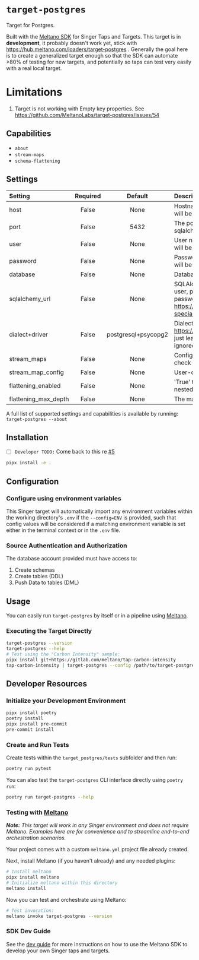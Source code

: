 # `target-postgres`

Target for Postgres.

Built with the [Meltano SDK](https://sdk.meltano.com) for Singer Taps and Targets. This target is in **development**, it probably doesn't work yet, stick with https://hub.meltano.com/loaders/target-postgres . Generally the goal here is to create a generalized target enough so that the SDK can automate >80% of testing for new targets, and potentially so taps can test very easily with a real local target.

# Limitations
1. Target is not working with Empty key properties. See https://github.com/MeltanoLabs/target-postgres/issues/54

## Capabilities

* `about`
* `stream-maps`
* `schema-flattening`

## Settings

| Setting              | Required |       Default       | Description                                                                                                                                                                                                                                                               |
| :------------------- | :------: | :-----------------: | :------------------------------------------------------------------------------------------------------------------------------------------------------------------------------------------------------------------------------------------------------------------------ |
| host                 |  False   |        None         | Hostname for postgres instance. Note if sqlalchemy_url is set this will be ignored.                                                                                                                                                                                       |
| port                 |  False   |        5432         | The port on which postgres is awaiting connection. Note if sqlalchemy_url is set this will be ignored.                                                                                                                                                                    |
| user                 |  False   |        None         | User name used to authenticate. Note if sqlalchemy_url is set this will be ignored.                                                                                                                                                                                       |
| password             |  False   |        None         | Password used to authenticate. Note if sqlalchemy_url is set this will be ignored.                                                                                                                                                                                        |
| database             |  False   |        None         | Database name. Note if sqlalchemy_url is set this will be ignored.                                                                                                                                                                                                        |
| sqlalchemy_url       |  False   |        None         | SQLAlchemy connection string. This will override using host, user, password, port, dialect. Note that you must esacpe password special characters properly see https://docs.sqlalchemy.org/en/20/core/engines.html#escaping-special-characters-such-as-signs-in-passwords |
| dialect+driver       |  False   | postgresql+psycopg2 | Dialect+driver see https://docs.sqlalchemy.org/en/20/core/engines.html. Generally just leave this alone. Note if sqlalchemy_url is set this will be ignored.                                                                                                              |
| stream_maps          |  False   |        None         | Config object for stream maps capability. For more information check out [Stream Maps](https://sdk.meltano.com/en/latest/stream_maps.html).                                                                                                                               |
| stream_map_config    |  False   |        None         | User-defined config values to be used within map expressions.                                                                                                                                                                                                             |
| flattening_enabled   |  False   |        None         | 'True' to enable schema flattening and automatically expand nested properties.                                                                                                                                                                                            |
| flattening_max_depth |  False   |        None         | The max depth to flatten schemas.                                                                                                                                                                                                                                         |

A full list of supported settings and capabilities is available by running: `target-postgres --about`

## Installation

- [ ] `Developer TODO:` Come back to this re [#5](https://github.com/MeltanoLabs/target-postgres/issues/5)

```bash
pipx install -e .
```

## Configuration

### Configure using environment variables

This Singer target will automatically import any environment variables within the working directory's
`.env` if the `--config=ENV` is provided, such that config values will be considered if a matching
environment variable is set either in the terminal context or in the `.env` file.

### Source Authentication and Authorization

The database account provided must have access to:
1. Create schemas
1. Create tables (DDL)
1. Push Data to tables (DML)

## Usage

You can easily run `target-postgres` by itself or in a pipeline using [Meltano](https://meltano.com/).

### Executing the Target Directly

```bash
target-postgres --version
target-postgres --help
# Test using the "Carbon Intensity" sample:
pipx install git+https://gitlab.com/meltano/tap-carbon-intensity
tap-carbon-intensity | target-postgres --config /path/to/target-postgres-config.json
```

## Developer Resources

### Initialize your Development Environment

```bash
pipx install poetry
poetry install
pipx install pre-commit
pre-commit install
```

### Create and Run Tests

Create tests within the `target_postgres/tests` subfolder and
  then run:

```bash
poetry run pytest
```

You can also test the `target-postgres` CLI interface directly using `poetry run`:

```bash
poetry run target-postgres --help
```

### Testing with [Meltano](https://meltano.com/)

_**Note:** This target will work in any Singer environment and does not require Meltano.
Examples here are for convenience and to streamline end-to-end orchestration scenarios._

Your project comes with a custom `meltano.yml` project file already created.

Next, install Meltano (if you haven't already) and any needed plugins:

```bash
# Install meltano
pipx install meltano
# Initialize meltano within this directory
meltano install
```

Now you can test and orchestrate using Meltano:

```bash
# Test invocation:
meltano invoke target-postgres --version
```

### SDK Dev Guide

See the [dev guide](https://sdk.meltano.com/en/latest/dev_guide.html) for more instructions on how to use the Meltano SDK to
develop your own Singer taps and targets.
